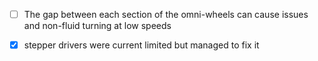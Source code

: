 - [ ] The gap between each section of the omni-wheels can cause issues and non-fluid turning at low speeds

- [x] stepper drivers were current limited but managed to fix it